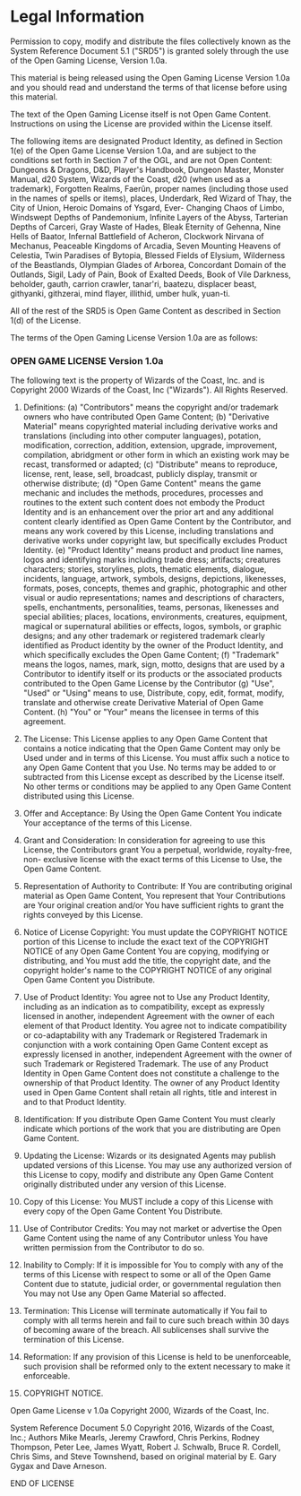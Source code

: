 # Legal Information

Permission to copy, modify and distribute the files collectively known as the System Reference Document 5.1 ("SRD5") is granted solely through the use of the Open Gaming License, Version 1.0a.

This material is being released using the Open Gaming License Version 1.0a and you should read and understand the terms of that license before using this material.

The text of the Open Gaming License itself is not Open Game Content. Instructions on using the License are provided within the License itself.

The following items are designated Product Identity, as defined in Section 1(e) of the Open Game License Version 1.0a, and are subject to the conditions set forth in Section 7 of the OGL, and are not Open Content: Dungeons & Dragons, D&D, Player's Handbook, Dungeon Master, Monster Manual, d20 System, Wizards of the Coast, d20 (when used as a trademark), Forgotten Realms, Faerûn, proper names (including those used in the names of spells or items), places, Underdark, Red Wizard of Thay, the City of Union, Heroic Domains of Ysgard, Ever- Changing Chaos of Limbo, Windswept Depths of Pandemonium, Infinite Layers of the Abyss, Tarterian Depths of Carceri, Gray Waste of Hades, Bleak Eternity of Gehenna, Nine Hells of Baator, Infernal Battlefield of Acheron, Clockwork Nirvana of Mechanus, Peaceable Kingdoms of Arcadia, Seven Mounting Heavens of Celestia, Twin Paradises of Bytopia, Blessed Fields of Elysium, Wilderness of the Beastlands, Olympian Glades of Arborea, Concordant Domain of the Outlands, Sigil, Lady of Pain, Book of Exalted Deeds, Book of Vile Darkness, beholder, gauth, carrion crawler, tanar'ri, baatezu, displacer beast, githyanki, githzerai, mind flayer, illithid, umber hulk, yuan-ti.

All of the rest of the SRD5 is Open Game Content as described in Section 1(d) of the License.

The terms of the Open Gaming License Version 1.0a are as follows:

### OPEN GAME LICENSE Version 1.0a

The following text is the property of Wizards of the Coast, Inc. and is Copyright 2000 Wizards of the Coast, Inc ("Wizards"). All Rights Reserved.

1.  Definitions: (a) "Contributors" means the copyright and/or trademark owners who have contributed Open Game Content; (b) "Derivative Material" means copyrighted material including derivative works and translations (including into other computer languages), potation, modification, correction, addition, extension, upgrade, improvement, compilation, abridgment or other form in which an existing work may be recast, transformed or adapted; (c) "Distribute" means to reproduce, license, rent, lease, sell, broadcast, publicly display, transmit or otherwise distribute; (d) "Open Game Content" means the game mechanic and includes the methods, procedures, processes and routines to the extent such content does not embody the Product Identity and is an enhancement over the prior art and any additional content clearly identified as Open Game Content by the Contributor, and means any work covered by this License, including translations and derivative works under copyright law, but specifically excludes Product Identity. (e) "Product Identity" means product and product line names, logos and identifying marks including trade dress; artifacts; creatures characters; stories, storylines, plots, thematic elements, dialogue, incidents, language, artwork, symbols, designs, depictions, likenesses, formats, poses, concepts, themes and graphic, photographic and other visual or audio representations; names and descriptions of characters, spells, enchantments, personalities, teams, personas, likenesses and special abilities; places, locations, environments, creatures, equipment, magical or supernatural abilities or effects, logos, symbols, or graphic designs; and any other trademark or registered trademark clearly identified as Product identity by the owner of the Product Identity, and which specifically excludes the Open Game Content; (f) "Trademark" means the logos, names, mark, sign, motto, designs that are used by a Contributor to identify itself or its products or the associated products contributed to the Open Game License by the Contributor (g) "Use", "Used" or "Using" means to use, Distribute, copy, edit, format, modify, translate and otherwise create Derivative Material of Open Game Content. (h) "You" or "Your" means the licensee in terms of this agreement.

2.  The License: This License applies to any Open Game Content that contains a notice indicating that the Open Game Content may only be Used under and in terms of this License. You must affix such a notice to any Open Game Content that you Use. No terms may be added to or subtracted from this License except as described by the License itself. No other terms or conditions may be applied to any Open Game Content distributed using this License.

3.  Offer and Acceptance: By Using the Open Game Content You indicate Your acceptance of the terms of this License.

4.  Grant and Consideration: In consideration for agreeing to use this License, the Contributors grant You a perpetual, worldwide, royalty-free, non- exclusive license with the exact terms of this License to Use, the Open Game Content.

5.  Representation of Authority to Contribute: If You are contributing original material as Open Game Content, You represent that Your Contributions are Your original creation and/or You have sufficient rights to grant the rights conveyed by this License.

6.  Notice of License Copyright: You must update the COPYRIGHT NOTICE portion of this License to include the exact text of the COPYRIGHT NOTICE of any Open Game Content You are copying, modifying or distributing, and You must add the title, the copyright date, and the copyright holder's name to the COPYRIGHT NOTICE of any original Open Game Content you Distribute.

7.  Use of Product Identity: You agree not to Use any Product Identity, including as an indication as to compatibility, except as expressly licensed in another, independent Agreement with the owner of each element of that Product Identity. You agree not to indicate compatibility or co-adaptability with any Trademark or Registered Trademark in conjunction with a work containing Open Game Content except as expressly licensed in another, independent Agreement with the owner of such Trademark or Registered Trademark. The use of any Product Identity in Open Game Content does not constitute a challenge to the ownership of that Product Identity. The owner of any Product Identity used in Open Game Content shall retain all rights, title and interest in and to that Product Identity.

8.  Identification: If you distribute Open Game Content You must clearly indicate which portions of the work that you are distributing are Open Game Content.

9.  Updating the License: Wizards or its designated Agents may publish updated versions of this License. You may use any authorized version of this License to copy, modify and distribute any Open Game Content originally distributed under any version of this License.

10. Copy of this License: You MUST include a copy of this License with every copy of the Open Game Content You Distribute.

11. Use of Contributor Credits: You may not market or advertise the Open Game Content using the name of any Contributor unless You have written permission from the Contributor to do so.

12. Inability to Comply: If it is impossible for You to comply with any of the terms of this License with respect to some or all of the Open Game Content due to statute, judicial order, or governmental regulation then You may not Use any Open Game Material so affected.

13. Termination: This License will terminate automatically if You fail to comply with all terms herein and fail to cure such breach within 30 days of becoming aware of the breach. All sublicenses shall survive the termination of this License.

14. Reformation: If any provision of this License is held to be unenforceable, such provision shall be reformed only to the extent necessary to make it enforceable.

15. COPYRIGHT NOTICE.

Open Game License v 1.0a Copyright 2000, Wizards of the Coast, Inc.

System Reference Document 5.0 Copyright 2016, Wizards of the Coast, Inc.; Authors Mike Mearls, Jeremy Crawford, Chris Perkins, Rodney Thompson, Peter Lee, James Wyatt, Robert J. Schwalb, Bruce R. Cordell, Chris Sims, and Steve Townshend, based on original material by E. Gary Gygax and Dave Arneson.

END OF LICENSE
